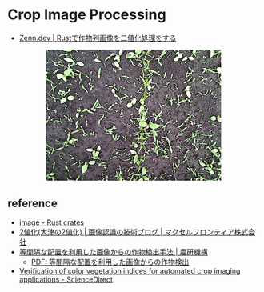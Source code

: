 # Crop Image Processing

- [Zenn.dev | Rustで作物列画像を二値化処理をする](https://zenn.dev/oriverk/articles/432f7c2f17b928)

<p align="center">
  <img src="/crop_image/img000009.bmp" alt="input.bmp" width="350">
</p>

## reference

- [image - Rust crates](https://docs.rs/image/0.25.1/image/index.html)
- [2値化(大津の2値化) | 画像認識の技術ブログ | マクセルフロンティア株式会社](https://www.frontier.maxell.co.jp/blog/posts/4.html)
- [等間隔な配置を利用した画像からの作物検出手法 | 農研機構](https://www.naro.go.jp/project/results/5th_laboratory/iam/2022/iam22_s02.html)
  - [PDF: 等間隔な配置を利用した画像からの作物検出](https://www.robot.t.u-tokyo.ac.jp/~yamashita/paper/A/A187Final.pdf)
- [Verification of color vegetation indices for automated crop imaging applications - ScienceDirect](https://www.sciencedirect.com/science/article/abs/pii/S0168169908001063)
